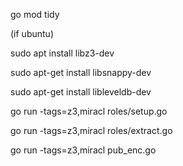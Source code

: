 go mod tidy

(if ubuntu) 

sudo apt install libz3-dev

sudo apt-get install libsnappy-dev

sudo apt-get install libleveldb-dev



go run -tags=z3,miracl roles/setup.go

go run -tags=z3,miracl roles/extract.go

go run -tags=z3,miracl pub_enc.go
